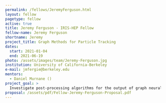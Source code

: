 ```yaml
---
permalink: /fellows/JeremyFerguson.html
layout: fellow
pagetype: fellow
active: true
title: Jeremy Ferguson - IRIS-HEP Fellow
fellow-name: Jeremy Ferguson
shortname: Jeremy
project_title: Graph Methods for Particle Tracking 
dates:
  start: 2021-01-04
  end: 2021-06-19
photo: /assets/images/team/Jeremy-Ferguson.jpg
institution: University of California-Berkeley
e-mail: jmfergie@berkeley.edu
mentors:
  - Daniel Murnane ()
project_goal: >
  Investigate post-processing algorithms for the output of graph neural networksfor particle tracks. Apply traditional graph algorithms and end-to-end machine learning techniques to the TrackML and ATLAS datasets to label tracks. 
proposal: /assets/pdf/Fellow-Jeremy-Ferguson-Proposal.pdf
---
```

